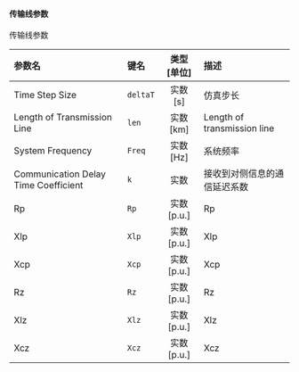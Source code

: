 <!--
DO NOT EDIT THIS FILE DIRECTLY.
This file is generated by tools/comp-docs.js.
All changes will be overwritten by regeneration.
-->

<slot class="model-parameters">

#### 传输线参数

传输线参数

| 参数名 | 键名 | 类型 [单位] | 描述 |
|:------ |:---- |:-----------:|:---- |
| Time Step Size | `deltaT` | 实数 [s] | 仿真步长 |
| Length of Transmission Line | `len` | 实数 [km] | Length of transmission line |
| System Frequency | `Freq` | 实数 [Hz] | 系统频率 |
| Communication Delay Time Coefficient | `k` | 实数 | 接收到对侧信息的通信延迟系数 |
| Rp | `Rp` | 实数 [p\.u\.] | Rp |
| Xlp | `Xlp` | 实数 [p\.u\.] | Xlp |
| Xcp | `Xcp` | 实数 [p\.u\.] | Xcp |
| Rz | `Rz` | 实数 [p\.u\.] | Rz |
| Xlz | `Xlz` | 实数 [p\.u\.] | Xlz |
| Xcz | `Xcz` | 实数 [p\.u\.] | Xcz |


</slot>
